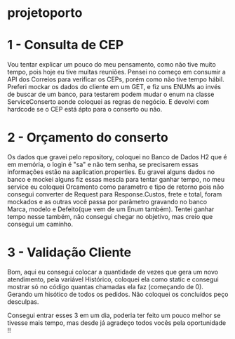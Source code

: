 # projetoporto

# 1 - Consulta de CEP 
Vou tentar explicar um pouco do meu pensamento, como não tive muito tempo, pois hoje eu tive muitas reuniões. Pensei no começo em consumir a API dos Correios para verificar os CEPs, porém como não tive tempo hábil.
Preferi mockar os dados do cliente em um GET, e fiz uns ENUMs ao invés de buscar de um banco, para testarem podem mudar o enum na classe ServiceConserto aonde coloquei as regras de negócio.
E devolvi com hardcode se o CEP está ápto para o conserto ou não.

# 2 - Orçamento do conserto

Os dados que gravei pelo repository, coloquei no Banco de Dados H2 que é em memória, o login é "sa" e não tem senha, se precisarem essas informações estão na aaplication.properties.
Eu gravei alguns dados no banco e mockei alguns fiz essas mescla para tentar ganhar tempo, no meu service eu coloquei Orcamento como parametro e tipo de retorno pois não consegui converter de Request para Response.Custos, frete e total, foram mockados e as outras você passa por parâmetro gravando no banco Marca, modelo e Defeito(que vem de um Enum também).
Tentei ganhar tempo nesse também, não consegui chegar no objetivo, mas creio que consegui um caminho.

# 3 - Validação Cliente

Bom, aqui eu consegui colocar a quantidade de vezes que gera um novo atendimento, pela variável Histórico, coloquei ela como static e consegui mostrar só no código quantas chamadas ela faz (começando de 0). Gerando um hisótico de todos os pedidos. Não coloquei os concluídos peço desculpas.

Consegui entrar esses 3 em um dia, poderia ter feito um pouco melhor se tivesse mais tempo, mas desde já agradeço todos vocês pela oportunidade !!



